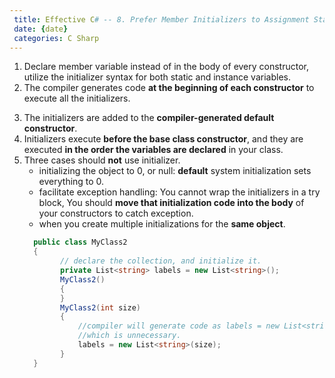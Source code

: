 ```yaml
---
 title: Effective C# -- 8. Prefer Member Initializers to Assignment Statements
 date: {date}
 categories: C Sharp
---
```


1. Declare member variable instead of in the body of every constructor, utilize the initializer syntax for both static and instance variables.
2. The compiler generates code __at the beginning of each constructor__ to execute all the initializers.
<!-- more -->
3. The initializers are added to the __compiler-generated default constructor__.
4. Initializers execute __before the base class constructor__, and they are executed __in the order the variables are declared__ in your class.
5. Three cases should __not__ use initializer.
    * initializing the object to 0, or null: __default__ system initialization sets everything to 0.
    * facilitate exception handling: You cannot wrap the initializers in a try block, You should __move that initialization code into the body__ of your constructors to catch exception.
    * when you create multiple initializations for the __same object__.
    ```cs
      public class MyClass2
      {
            // declare the collection, and initialize it.
            private List<string> labels = new List<string>();
            MyClass2()
            {
            }
            MyClass2(int size)
            {
                //compiler will generate code as labels = new List<string>()
                //which is unnecessary.
                labels = new List<string>(size);
            }
      }
    ```